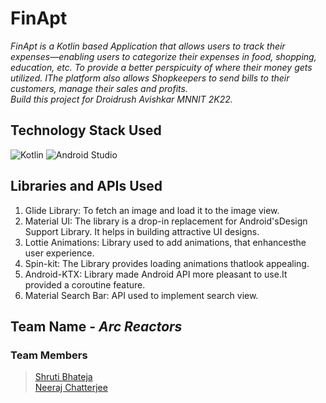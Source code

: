 # FinApt
*FinApt is a Kotlin based Application that allows users to track their expenses—enabling users to
categorize their expenses in food, shopping,
education, etc. To provide a better perspicuity of
where their money gets utilized.
IThe platform also allows
Shopkeepers to send bills to their
customers, manage their sales and
profits.*<br>
*Build this project for Droidrush Avishkar MNNIT 2K22.*

## Technology Stack Used

<img alt="Kotlin" src="https://img.shields.io/badge/kotlin-%230095D5.svg?style=for-the-badge&logo=kotlin&logoColor=white"/>
<img alt="Android Studio" src="https://img.shields.io/badge/Android%20Studio-3DDC84.svg?style=for-the-badge&logo=android-studio&logoColor=white"/>


## Libraries and APIs Used
1) Glide Library: To fetch an image and load it to the image view.
2) Material UI: The library is a drop-in replacement for Android'sDesign Support Library. It helps in building attractive UI designs.
3) Lottie Animations: Library used to add animations, that enhancesthe user experience.
4) Spin-kit: The Library provides loading animations thatlook appealing.
5) Android-KTX: Library made Android API more pleasant to use.It provided a coroutine feature.
6) Material Search Bar: API used to implement search view.

## Team Name - _Arc Reactors_

### Team Members
> <a href="https://github.com/ShrutisLegion/">Shruti Bhateja</a><br>
> <a href="https://github.com/NeerajChatterjee/">Neeraj Chatterjee
